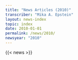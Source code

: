 ```yaml
---
title: "News Articles (2010)"
transcriber: "Mika A. Epstein"
layout: news-index
topic: index
date: 2010-01-01
permalink: /news/2010/
newsyear: "2010"
---
```


{{< news >}}
